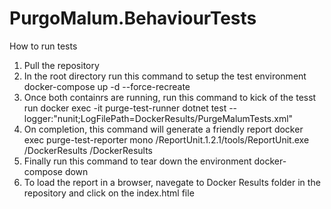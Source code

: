 # PurgoMalum.BehaviourTests
How to run tests
1. Pull the repository
2. In the root directory run this command to setup the test environment
docker-compose up -d --force-recreate
3. Once both containrs are running, run this command to kick of the tesst run
docker exec -it purge-test-runner dotnet test --logger:"nunit;LogFilePath=DockerResults/PurgeMalumTests.xml"
4. On completion, this command will generate a friendly report
docker exec purge-test-reporter mono /ReportUnit.1.2.1/tools/ReportUnit.exe /DockerResults /DockerResults
5. Finally run this command to tear down the environment
docker-compose down
6. To load the report in a browser, navegate to Docker Results folder in the repository and click on the index.html file
